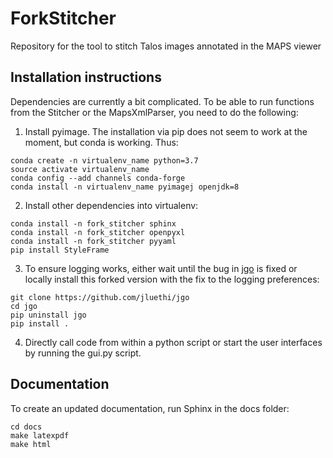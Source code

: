 # ForkStitcher
Repository for the tool to stitch Talos images annotated in the MAPS viewer



Installation instructions
----------
Dependencies are currently a bit complicated. To be able to run functions from the Stitcher or the MapsXmlParser, you need to do the following:

1. Install pyimage. The installation via pip does not seem to work at the moment, but conda is working. Thus:
```
conda create -n virtualenv_name python=3.7
source activate virtualenv_name
conda config --add channels conda-forge 
conda install -n virtualenv_name pyimagej openjdk=8
```

2. Install other dependencies into virtualenv:
```
conda install -n fork_stitcher sphinx
conda install -n fork_stitcher openpyxl
conda install -n fork_stitcher pyyaml
pip install StyleFrame
```

3. To ensure logging works, either wait until the bug in [jgo](https://github.com/scijava/jgo/pull/39) is fixed or locally install this forked version with the fix to the logging preferences:
```
git clone https://github.com/jluethi/jgo
cd jgo
pip uninstall jgo
pip install .
```

4. Directly call code from within a python script or start the user interfaces by running the gui.py script.

Documentation
----------
To create an updated documentation, run Sphinx in the docs folder:
```
cd docs
make latexpdf
make html
```

